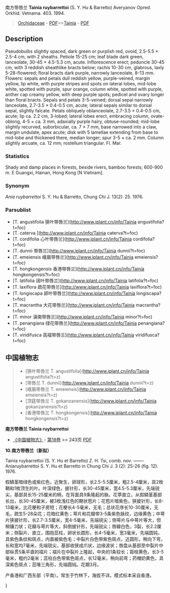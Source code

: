 南方带唇兰 **Tainia ruybarrettoi** (S. Y. Hu & Barretto) Averyanov Opred. Orkhid. Vetnama. 403. 1994.

> [Orchidaceae](http://www.iplant.cn/info/Orchidaceae?t=foc) - [PDF](http://www.iplant.cn/foc/pdf/Orchidaceae.pdf)>>[Tainia](http://www.iplant.cn/info/Tainia?t=foc) - [PDF](http://www.iplant.cn/foc/pdf/Tainia.pdf)

## Description

Pseudobulbs slightly spaced, dark green or purplish red, ovoid, 2.5-5.5 × 2.5-4 cm, with 2 sheaths. Petiole 15-25 cm; leaf blade dark green, lanceolate, 30-45 × 4.5-5.3 cm, acute. Inflorescence erect; peduncle 30-45 cm, with 3 reddish sheathlike bracts below; rachis 10-30 cm, glabrous, laxly 5-28-flowered; floral bracts dark purple, narrowly lanceolate, 8-13 mm. Flowers: sepals and petals dull reddish yellow, purple-veined, margin yellow, lip white, with purple stripes and spots on lateral lobes, mid-lobe white, spotted with purple, spur orange, column white, spotted with purple, anther cap creamy yellow, with deep purple spots; pedicel and ovary longer than floral bracts. Sepals and petals 3-5-veined; dorsal sepal narrowly lanceolate, 2.7-3.5 × 0.4-0.5 cm, acute; lateral sepals similar to dorsal sepal, slightly falcate. Petals obliquely oblanceolate, 2.7-3.5 × 0.4-0.5 cm, acute; lip ca. 2.2 cm, 3-lobed; lateral lobes erect, embracing column, ovate-oblong, 4-5 × ca. 3 mm, adaxially purple hairy, obtuse-rounded; mid-lobe slightly recurved, suborbicular, ca. 7 × 7 mm, base narrowed into a claw, margin undulate, apex acute; disk with 5 lamellae extending from base to mid-lobe and thickened there, median longer; spur 3-5 × ca. 2 mm. Column slightly arcuate, ca. 12 mm; rostellum triangular. Fl. Mar.

### Statistics
Shady and damp places in forests, beside rivers, bamboo forests; 600-900 m. E Guangxi, Hainan, Hong Kong [N Vietnam].

### Synonym
*Ania ruybarrettoi* S. Y. Hu & Barretto, Chung Chi J. 13(2): 25. 1976.

### Parsublist

* [T.  angustifolia  狭叶带唇兰](http://www.iplant.cn/info/Tainia angustifolia?t=foc)
* [T.  caterva  ](http://www.iplant.cn/info/Tainia caterva?t=foc)
* [T.  cordifolia  心叶带唇兰](http://www.iplant.cn/info/Tainia cordifolia?t=foc)
* [T.  dunnii  带唇兰](http://www.iplant.cn/info/Tainia dunnii?t=foc)
* [T.  emeiensis  峨眉带唇兰](http://www.iplant.cn/info/Tainia emeiensis?t=foc)
* [T.  hongkongensis  香港带唇兰](http://www.iplant.cn/info/Tainia hongkongensis?t=foc)
* [T.  latifolia  阔叶带唇兰](http://www.iplant.cn/info/Tainia latifolia?t=foc)
* [T.  laxiflora  疏花带唇兰](http://www.iplant.cn/info/Tainia laxiflora?t=foc)
* [T.  longiscapa  卵叶带唇兰](http://www.iplant.cn/info/Tainia longiscapa?t=foc)
* [T.  macrantha  大花带唇兰](http://www.iplant.cn/info/Tainia macrantha?t=foc)
* [T.  minor  滇南带唇兰](http://www.iplant.cn/info/Tainia minor?t=foc)
* [T.  penangiana  绿花带唇兰](http://www.iplant.cn/info/Tainia penangiana?t=foc)
* [T.  viridifusca  高褶带唇兰](http://www.iplant.cn/info/Tainia viridifusca?t=foc)

## 中国植物志

> * [狭叶带唇兰  T.  angustifolia](http://www.iplant.cn/info/Tainia angustifolia?t=z)
> * [带唇兰  T.  dunnii](http://www.iplant.cn/info/Tainia dunnii?t=z)
> * [峨眉带唇兰  T.  emeiensis](http://www.iplant.cn/info/Tainia emeiensis?t=z)
> * [顶莛带唇兰  T.  gokanzanensis](http://www.iplant.cn/info/Tainia gokanzanensis?t=z)
> * [香港带唇兰  T.  hongkongensis](http://www.iplant.cn/info/Tainia hongkongensis?t=z)

**南方带唇兰 Tainia ruybarrettoi**

* [《中国植物志》](http://www.iplant.cn/frps)- [第18卷](http://www.iplant.cn/frps/vol/18) >> 243页 [PDF](http://www.iplant.cn/frps/pdf/18/243.pdf)

**10.南方带唇兰（新拟）**

Tainia ruybarrettoi (S. Y. Hu et Barretto) Z. H. Tsi, comb. nov. ——-Aniaruybarrettoi S. Y. Hu et Barretto in Chung Chi J. 3 (2): 25-26 (fig. 12). 1976.

假鳞茎暗绿色或紫红色，近聚生，卵球形，长2.5-5.5厘米，粗2.5-4厘米，具2枚鞘和1枚顶生的叶。叶深绿色，披针形，长30-45厘米，宽4.5-5.3厘米，先端锐尖，基部具长15-25厘米的柄，在背面具9条隆起的脉。花葶直立，从假鳞茎基部长出，长30-45厘米，被3枚浅红色的鞘状苞片；花苞片暗紫色，狭披针形，长8-13毫米，比花梗和子房短；花梗长4-5毫米，无毛；总状花序长10-30厘米，无毛，疏生5-28朵花；花暗红黄色；萼片和花瓣带3-5条紫色脉纹，边缘黄色；中萼片狭披针形，长2.7-3.5厘米，宽4-5毫米，先端锐尖；侧萼片与中萼片等大，但稍镰刀状；花瓣与萼片等大，斜倒披针形，先端锐尖；唇瓣白色，3裂，长2.2厘米；侧裂片、直立，围抱蕊柱，卵状长圆形，长4-5毫米，宽3毫米，先端圆钝，具紫色条纹和斑点，内面被紫色毛；中裂片白色带紫色斑点，近圆形，稍向下弯，长和宽均7毫米，先端锐尖，基部收狭成爪状，边缘波状；唇盘从基部至中裂片中部纵贯5条平直的褶片；褶片在中裂片上隆起，中央的1条较长；距桔黄色，长3-5毫米，粗约2毫米；蕊柱白色带紫色斑点，长12毫米，稍向前弯；药帽奶黄色，具深紫色斑点；蕊喙三角形，先端圆钝。花期3月。

产香港和广西东部（平南）。常生于竹林下，海拔不详。模式标本采自香港。

}